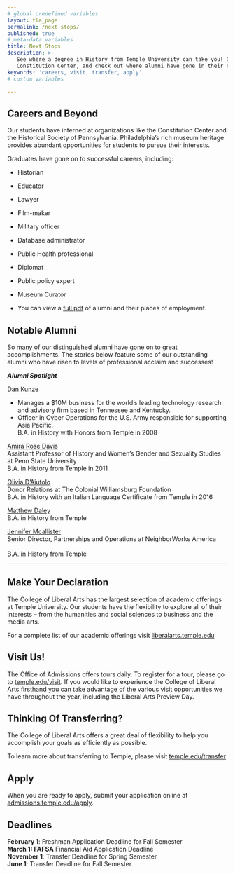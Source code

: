 ```yaml
---
# global predefined variables
layout: tla_page
permalink: /next-stops/
published: true
# meta-data variables
title: Next Stops
description: >-
   See where a degree in History from Temple University can take you! Consider interning at organizations such as the 
   Constitution Center, and check out where alumni have gone in their careers. Visit us, view your transfer options, and apply!
keywords: 'careers, visit, transfer, apply'
# custom variables

---
```

## Careers and Beyond
Our students have interned at organizations like the Constitution Center and the Historical Society of Pennsylvania. Philadelphia’s rich museum heritage provides abundant opportunities for students to pursue
their interests.

Graduates have gone on to successful careers, including:

- Historian
- Educator
- Lawyer
- Film-maker
- Military officer
- Database administrator
- Public Health professional
- Diplomat
- Public policy expert
- Museum Curator

- You can view a [full pdf](https://liberalarts.temple.edu/sites/liberalarts/files/TEMPLE%20HISTORY%20PH.pdf) of alumni and their places of employment.

## Notable Alumni
So many of our distinguished alumni have gone on to great accomplishments. The stories below feature some of our outstanding alumni who have risen to levels of professional acclaim and successes! 

**_Alumni Spotlight_**

[Dan Kunze](https://liberalarts.temple.edu/news/meet-alumnus-dan-kunze)<br/> 
  - Manages a $10M business for the world’s leading technology research and advisory firm based in Tennessee and Kentucky.<br/>  
  - Officer in Cyber Operations for the U.S. Army responsible for supporting Asia Pacific.<br/> 
  B.A. in History with Honors from Temple in 2008<br/> 
  
[Amira Rose Davis](https://liberalarts.temple.edu/news/alumni-spotlight-amira-rose-davis)<br/> 
  Assistant Professor of History and Women’s Gender and Sexuality Studies at Penn State University<br/> 
  B.A. in History from Temple in 2011<br/> 
  
[Olivia D’Aiutolo](https://liberalarts.temple.edu/news/alumni-spotlight-olivia-d-aiutolo)<br/> 
  Donor Relations at The Colonial Williamsburg Foundation<br/> 
  B.A. in History with an Italian Language Certificate from Temple in 2016<br/> 

[Matthew Daley](https://liberalarts.temple.edu/news/alumni-spotlight-matthew-daley-writer-lantern-city-comic-book-series-and-upcoming-not-so-secret)<br/> 
  B.A. in History from Temple<br/> 
  
[Jennifer Mcallister](https://liberalarts.temple.edu/news/alumni-spotlight-jennifer-mcallister)<br/> 
  Senior Director, Partnerships and Operations at NeighborWorks America<br/>  
  B.A. in History from Temple<br/> 
 
___ 
  
## Make Your Declaration
The College of Liberal Arts has the largest selection of academic offerings at Temple University. Our students have the flexibility to explore all of their interests – from the humanities and social sciences to business and the media arts.

For a complete list of our academic offerings visit [liberalarts.temple.edu](https://liberalarts.temple.edu/)

## Visit Us!
The Office of Admissions offers tours daily. To register for a tour, please go to [temple.edu/visit](https://admissions.temple.edu/visit?utm_source=print&utm_medium=typedurl&utm_content=viewbook+visit&utm_campaign=admissions2013). If you would like to experience the College of Liberal Arts firsthand you can take advantage of the various visit opportunities we have throughout the year, including the Liberal Arts Preview Day.

## Thinking Of Transferring?
The College of Liberal Arts offers a great deal of flexibility to help you accomplish your goals as efficiently as possible.

To learn more about transferring to Temple, please visit [temple.edu/transfer](https://admissions.temple.edu/visit/transfer-tuesday)

## Apply
When you are ready to apply, submit your application online at [admissions.temple.edu/apply](http://admissions.temple.edu/apply).

## Deadlines
**February 1**: Freshman Application Deadline for Fall Semester<br>
**March 1: FAFSA** Financial Aid Application Deadline<br>
**November 1**: Transfer Deadline for Spring Semester<br>
**June 1**: Transfer Deadline for Fall Semester<br>

